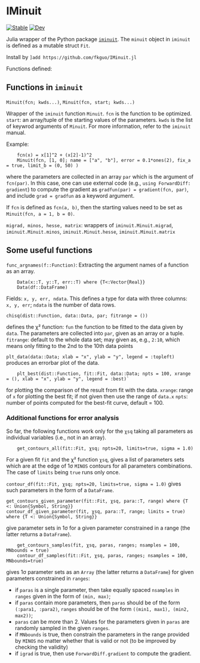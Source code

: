 # IMinuit

[![Stable](https://img.shields.io/badge/docs-stable-blue.svg)](https://fkguo.github.io/IMinuit.jl/stable)
[![Dev](https://img.shields.io/badge/docs-dev-blue.svg)](https://fkguo.github.io/IMinuit.jl/dev)
<!-- [![Build Status](https://github.com/fkguo/IMinuit.jl/workflows/CI/badge.svg)](https://github.com/fkguo/IMinuit.jl/actions) -->

Julia wrapper of the Python package [`iminuit`](https://github.com/scikit-hep/iminuit). The `minuit` object in `iminuit` is defined as a mutable struct `Fit`.

Install by `]add https://github.com/fkguo/IMinuit.jl`

Functions defined:

## Functions in `iminuit`

`Minuit(fcn; kwds...)`, `Minuit(fcn, start; kwds...)`

 Wrapper of the `iminuit` function `Minuit`.
 `fcn` is the function to be optimized.
 `start`: an array/tuple of the starting values of the parameters.
 `kwds` is the list of keywrod arguments of `Minuit`. For more information, refer to the `iminuit` manual.

Example:
```
    fcn(x) = x[1]^2 + (x[2]-1)^2
    Minuit(fcn, [1, 0]; name = ["a", "b"], error = 0.1*ones(2), fix_a = true, limit_b = (0, 50) )
```
where the parameters are collected in an array `par` which is the argument of `fcn(par)`. In this case,
one can use external code (e.g., `using ForwardDiff: gradient`) to compute the gradient as `gradfun(par) = gradient(fcn, par)`, and include `grad = gradfun` as a keyword argument.

If `fcn` is defined as `fcn(a, b)`, then the starting values need to be set as `Minuit(fcn, a = 1, b = 0)`.

`migrad, minos, hesse, matrix`: wrappers of `iminuit.Minuit.migrad`, `iminuit.Minuit.minos`, `iminuit.Minuit.hesse`, `iminuit.Minuit.matrix`

## Some useful functions

`func_argnames(f::Function)`:  Extracting the argument names of a function as an array.

```
    Data(x::T, y::T, err::T) where {T<:Vector{Real}}
    Data(df::DataFrame)
```
Fields: `x, y, err, ndata`. This defines a type for data with three columns:` x, y, err`; `ndata` is the number of data rows.

```
chisq(dist::Function, data::Data, par; fitrange = ())
```
defines the χ² function: `fun` the function to be fitted to the data given by `data`.
The parameters are collected into `par`, given as an array or a tuple.
`fitrange`: default to the whole data set; may given as, e.g., `2:10`,
which means only fitting to the 2nd to the 10th data points


`plt_data(data::Data; xlab = "x", ylab = "y", legend = :topleft)`
produces an errorbar plot of the data.

```
    plt_best(dist::Function, fit::Fit, data::Data; npts = 100, xrange = (), xlab = "x", ylab = "y", legend = :best)`
```
for plotting the comparison of the result from fit with the data.
`xrange`: range of `x` for plotting the best fit; if not given then use the range of `data.x`
`npts`: number of points computed for the best-fit curve, default = 100.

### Additional functions for error analysis

So far, the following functions work only for the `χsq` taking all parameters as individual variables (i.e., not in an array).

```
    get_contours_all(fit::Fit, χsq; npts=20, limits=true, sigma = 1.0)
```
For a given fit `fit` and the χ² function `χsq`, gives a list of parameters sets which are at the edge of
1σ `MINOS` contours for all parameters combinations. The case of `limits` being `true` runs only once.


`contour_df(fit::Fit, χsq; npts=20, limits=true, sigma = 1.0)` gives such parameters in the form of a `DataFrame`.

```
get_contours_given_parameter(fit::Fit, χsq, para::T, range) where {T <: Union{Symbol, String}}
contour_df_given_parameter(fit, χsq, para::T, range; limits = true) where {T <: Union{Symbol, String}}
```
give parameter sets in 1σ for a given parameter constrained in a range (the latter returns a `DataFrame`).



```
    get_contours_samples(fit, χsq, paras, ranges; nsamples = 100, MNbounds = true)
    contour_df_samples(fit::Fit, χsq, paras, ranges; nsamples = 100, MNbounds=true)
```
gives 1σ parameter sets as an `Array` (the latter returns a `DataFrame`) for given parameters constrained in `ranges`:
* if `paras` is a single parameter, then take equally spaced `nsamples` in `ranges` given in the form of `(min, max)`;
* if `paras` contain more parameters, then `paras` should be of the form `(:para1, :para2)`, `ranges` should be of the form `((min1, max1), (min2, max2))`;
* `paras` can be more than 2. Values for the parameters given in `paras` are randomly sampled in the given `ranges`.
* if `MNbounds` is true, then constrain the parameters in the range provided by `MINOS` no matter whether that is valid or not (to be improved by checking the validity)
* if `igrad` is true, then use `ForwardDiff.gradient` to compute the gradient.
